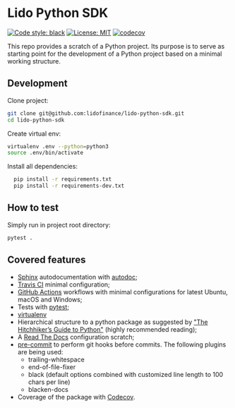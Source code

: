 # Lido Python SDK

[![Code style: black](https://img.shields.io/badge/code%20style-black-000000.svg)](https://github.com/psf/black)
[![License: MIT](https://img.shields.io/badge/License-MIT-yellow.svg)](https://opensource.org/licenses/MIT)
[![codecov](https://codecov.io/gh/volpatto/blank-python-project/branch/master/graph/badge.svg)](https://github.com/lidofinance/lido-validator-python)

This repo provides a scratch of a Python project. Its purpose is to serve as starting point for
the development of a Python project based on a minimal working structure.

## Development
Clone project:
```bash
git clone git@github.com:lidofinance/lido-python-sdk.git
cd lido-python-sdk
```
Create virtual env:
```bash
virtualenv .env --python=python3
source .env/bin/activate
```
Install all dependencies:
```bash
  pip install -r requirements.txt
  pip install -r requirements-dev.txt
```

## How to test
Simply run in project root directory:
```bash
pytest .
```

## Covered features

* [Sphinx](http://www.sphinx-doc.org/en/master/) autodocumentation with [autodoc](https://docs-python2readthedocs.readthedocs.io/en/master/code-doc.html);
* [Travis CI](https://travis-ci.com) minimal configuration;
* [GitHub Actions](https://github.com/features/actions) workflows with minimal configurations for latest Ubuntu, macOS and Windows;
* Tests with [pytest](https://docs.pytest.org/en/latest/);
* [virtualenv](https://virtualenv.pypa.io/en/latest/)
* Hierarchical structure to a python package as suggested by ["The Hitchhiker’s Guide to Python"](https://docs.python-guide.org/) (highly recommended reading);
* A [Read The Docs](https://readthedocs.org/) configuration scratch;
* [pre-commit](https://pre-commit.com/) to perform git hooks before commits. The following plugins are being used:
    - trailing-whitespace
    - end-of-file-fixer
    - black (default options combined with customized line length to 100 chars per line)
    - blacken-docs
* Coverage of the package with [Codecov](https://codecov.io/).
